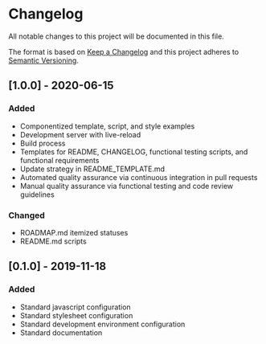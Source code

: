 # Changelog

All notable changes to this project will be documented in this file.

The format is based on [Keep a Changelog](http://keepachangelog.com/en/1.0.0/)
and this project adheres to [Semantic Versioning](http://semver.org/spec/v2.0.0.html).

## [1.0.0] - 2020-06-15

### Added

- Componentized template, script, and style examples
- Development server with live-reload
- Build process
- Templates for README, CHANGELOG, functional testing scripts, and functional requirements
- Update strategy in README_TEMPLATE.md
- Automated quality assurance via continuous integration in pull requests
- Manual quality assurance via functional testing and code review guidelines

### Changed

- ROADMAP.md itemized statuses
- README.md scripts

## [0.1.0] - 2019-11-18

### Added

- Standard javascript configuration
- Standard stylesheet configuration
- Standard development environment configuration
- Standard documentation
